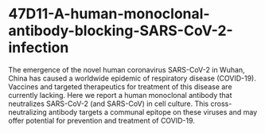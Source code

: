 # 47D11-A-human-monoclonal-antibody-blocking-SARS-CoV-2-infection
The emergence of the novel human coronavirus SARS-CoV-2 in Wuhan, China has caused a worldwide epidemic of respiratory disease (COVID-19). Vaccines and targeted therapeutics for treatment of this disease are currently lacking. Here we report a human monoclonal antibody that neutralizes SARS-CoV-2 (and SARS-CoV) in cell culture. This cross-neutralizing antibody targets a communal epitope on these viruses and may offer potential for prevention and treatment of COVID-19.
